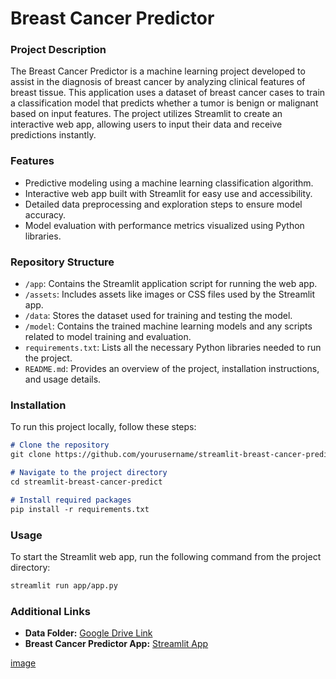 # Breast Cancer Predictor

### Project Description
The Breast Cancer Predictor is a machine learning project developed to assist in the diagnosis of breast cancer by analyzing clinical features of breast tissue. This application uses a dataset of breast cancer cases to train a classification model that predicts whether a tumor is benign or malignant based on input features. The project utilizes Streamlit to create an interactive web app, allowing users to input their data and receive predictions instantly.

### Features
- Predictive modeling using a machine learning classification algorithm.
- Interactive web app built with Streamlit for easy use and accessibility.
- Detailed data preprocessing and exploration steps to ensure model accuracy.
- Model evaluation with performance metrics visualized using Python libraries.

### Repository Structure
- `/app`: Contains the Streamlit application script for running the web app.
- `/assets`: Includes assets like images or CSS files used by the Streamlit app.
- `/data`: Stores the dataset used for training and testing the model.
- `/model`: Contains the trained machine learning models and any scripts related to model training and evaluation.
- `requirements.txt`: Lists all the necessary Python libraries needed to run the project.
- `README.md`: Provides an overview of the project, installation instructions, and usage details.

### Installation
To run this project locally, follow these steps:
```markdown
# Clone the repository
git clone https://github.com/yourusername/streamlit-breast-cancer-predict

# Navigate to the project directory
cd streamlit-breast-cancer-predict

# Install required packages
pip install -r requirements.txt
```
### Usage
To start the Streamlit web app, run the following command from the project directory:
```markdown
streamlit run app/app.py
```
### Additional Links
- **Data Folder:** [Google Drive Link](https://drive.google.com/drive/folders/1q4l6wViLihAur3VpRy2ncCTywvpdgP4q?usp=drive_link)
- **Breast Cancer Predictor App:** [Streamlit App](https://app-breast-cancer-predict-4wbjzypvee5hmlcauy6paj.streamlit.app/)

[image](https://github.com/Junying123/streamlit-breast-cancer-predict/assets/92530725/35f4289e-928a-47fa-8a8d-d61433161cd2)

